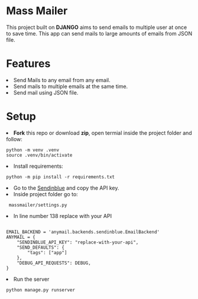 # Mass Mailer
This project built on <strong>DJANGO</strong>  aims to send emails to multiple user at once to save time. This app can send mails to large amounts of emails from JSON file.
# Features 
<li>Send Mails to any email from any email.</li>
<li>Send mails to multiple emails at the same time.</li>
<li>Send mail using JSON file.</li>

# Setup
<li><b>Fork</b> this repo or download <b>zip</b>, open termial inside the project folder and follow:</li>

```
python -m venv .venv
source .venv/bin/activate
```
<li>Install requirements:</li>

`
python -m pip install -r requirements.txt 
`
<li>Go to the <a href="https://app.brevo.com/settings/keys/api">Sendinblue</a> and copy the API key.</li>
<li>Inside project folder go to:</li> 

` massmailer/settings.py`

<li>In line number 138 replace with your API</li>

```

EMAIL_BACKEND = 'anymail.backends.sendinblue.EmailBackend'
ANYMAIL = {
    "SENDINBLUE_API_KEY": "replace-with-your-api",
    "SEND_DEFAULTS": {
        "tags": ["app"]
    },
    "DEBUG_API_REQUESTS": DEBUG,
}

```
<li>Run the server</li>

`python manage.py runserver`


